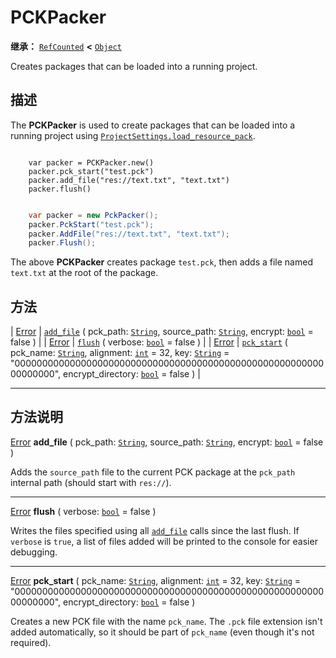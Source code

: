 <!-- ⚠ 请勿编辑本文件 ⚠ -->
<!-- 本文档使用脚本从 WeDot 引擎源码仓库生成。 -->
<!-- 生成脚本：https://github.com/WeDot-Engine/WeDot/tree/4.3/doc/tools/make_md.py； -->
<!-- 原文件：https://github.com/WeDot-Engine/WeDot/tree/4.3/doc/classes/PCKPacker.xml。 -->

<div id="_class_pckpacker"></div>

# PCKPacker

**继承：** [`RefCounted`](class_refcounted.md) **<** [`Object`](class_object.md)

Creates packages that can be loaded into a running project.

## 描述

The **PCKPacker** is used to create packages that can be loaded into a running project using [`ProjectSettings.load_resource_pack`](#class_projectsettings_method_load_resource_pack).



```gdscript

    var packer = PCKPacker.new()
    packer.pck_start("test.pck")
    packer.add_file("res://text.txt", "text.txt")
    packer.flush()
```

```csharp

    var packer = new PckPacker();
    packer.PckStart("test.pck");
    packer.AddFile("res://text.txt", "text.txt");
    packer.Flush();
```



The above **PCKPacker** creates package `test.pck`, then adds a file named `text.txt` at the root of the package.





## 方法

| [Error](#enum_@globalscope_error) | [`add_file`](#class_pckpacker_method_add_file) ( pck_path: [`String`](class_string.md), source_path: [`String`](class_string.md), encrypt: [`bool`](class_bool.md) = false )                                                                                                                 |
| [Error](#enum_@globalscope_error) | [`flush`](#class_pckpacker_method_flush) ( verbose: [`bool`](class_bool.md) = false )                                                                                                                                                                                                        |
| [Error](#enum_@globalscope_error) | [`pck_start`](#class_pckpacker_method_pck_start) ( pck_name: [`String`](class_string.md), alignment: [`int`](class_int.md) = 32, key: [`String`](class_string.md) = "0000000000000000000000000000000000000000000000000000000000000000", encrypt_directory: [`bool`](class_bool.md) = false ) |

<!-- rst-class:: classref-section-separator -->

---

## 方法说明

<div id="_class_pckpacker_method_add_file"></div>

[Error](#enum_@globalscope_error) **add_file** ( pck_path: [`String`](class_string.md), source_path: [`String`](class_string.md), encrypt: [`bool`](class_bool.md) = false )<div id="class_pckpacker_method_add_file"></div>

Adds the `source_path` file to the current PCK package at the `pck_path` internal path (should start with `res://`).

<!-- rst-class:: classref-item-separator -->

---

<div id="_class_pckpacker_method_flush"></div>

[Error](#enum_@globalscope_error) **flush** ( verbose: [`bool`](class_bool.md) = false )<div id="class_pckpacker_method_flush"></div>

Writes the files specified using all [`add_file`](#class_pckpacker_method_add_file) calls since the last flush. If `verbose` is `true`, a list of files added will be printed to the console for easier debugging.

<!-- rst-class:: classref-item-separator -->

---

<div id="_class_pckpacker_method_pck_start"></div>

[Error](#enum_@globalscope_error) **pck_start** ( pck_name: [`String`](class_string.md), alignment: [`int`](class_int.md) = 32, key: [`String`](class_string.md) = "0000000000000000000000000000000000000000000000000000000000000000", encrypt_directory: [`bool`](class_bool.md) = false )<div id="class_pckpacker_method_pck_start"></div>

Creates a new PCK file with the name `pck_name`. The `.pck` file extension isn't added automatically, so it should be part of `pck_name` (even though it's not required).

[^virtual]: 本方法通常需要用户覆盖才能生效。
[^const]: 本方法无副作用，不会修改该实例的任何成员变量。
[^vararg]: 本方法除了能接受在此处描述的参数外，还能够继续接受任意数量的参数。
[^constructor]: 本方法用于构造某个类型。
[^static]: 调用本方法无需实例，可直接使用类名进行调用。
[^operator]: 本方法描述的是使用本类型作为左操作数的有效运算符。
[^bitfield]: 这个值是由下列位标志构成位掩码的整数。
[^void]: 无返回值。
